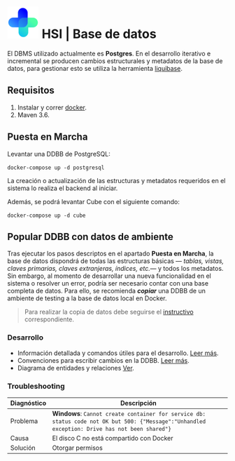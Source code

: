 # ![logo](../front-end/apps/projects/hospital/src/assets/custom/icons/icon-72x72.png) HSI | Base de datos

El DBMS utilizado actualmente es **Postgres**. En el desarrollo iterativo e incremental se producen cambios estructurales y metadatos de la base de datos, para gestionar esto se utiliza la herramienta [liquibase](https://liquibase.org).

## Requisitos 

1. Instalar y correr [docker](https://www.docker.com/products/docker-desktop).
2. Maven 3.6.

## Puesta en Marcha 

Levantar una DDBB de PostgreSQL:

```shell
docker-compose up -d postgresql
```

La creación o actualización de las estructuras y metadatos requeridos en el sistema lo realiza el backend al iniciar.

Además, se podrá levantar Cube con el siguiente comando:

```shell
docker-compose up -d cube
```

## Popular DDBB con datos de ambiente

Tras ejecutar los pasos descriptos en el apartado **Puesta en Marcha**, la base de datos dispondrá de todas las estructuras básicas — *tablas, vistas, claves primarias, claves extranjeras, índices, etc.*— y todos los metadatos. Sin embargo, al momento de desarrollar una nueva funcionalidad en el sistema o resolver un error, podría ser necesario contar con una base completa de datos. Para ello, se recomienda ***copiar*** una DDBB de un ambiente de testing a la base de datos local en Docker. 
> Para realizar la copia de datos debe seguirse el [instructivo](https://git.pladema.net/minsalud/sgh-os-infra/-/blob/master/guides/database/dump&restore.md#ejemplo-de-aplicaci%C3%B3n) correspondiente. 

### Desarrollo

- Información detallada y comandos útiles para el desarrollo. [Leer más](documentacion/liquibase.md).
- Convenciones para escribir cambios en la DDBB. [Leer más](documentacion/convenciones.md). 
- Diagrama de entidades y relaciones [Ver](https://app.diagrams.net/#G1r06bHAOUC4iIMkH8zuPFilpe8w9U2d7f).

### Troubleshooting

| Diagnóstico | Descripción |
|---|---|
| Problema | **Windows**: `Cannot create container for service db: status code not OK but 500: {"Message":"Unhandled exception: Drive has not been shared"}`|
| Causa | El disco C no está compartido con Docker |
| Solución | Otorgar permisos|

